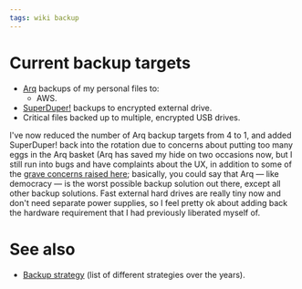 ```yaml
---
tags: wiki backup
---
```


# Current backup targets

- [Arq](/wiki/Arq) backups of my personal files to:
    - AWS.
- [SuperDuper!](/wiki/SuperDuper%21) backups to encrypted external drive.
- Critical files backed up to multiple, encrypted USB drives.

I've now reduced the number of Arq backup targets from 4 to 1, and added SuperDuper! back into the rotation due to concerns about putting too many eggs in the Arq basket (Arq has saved my hide on two occasions now, but I still run into bugs and have complaints about the UX, in addition to some of the [grave concerns raised here](http://tomsmusings.twsheppard.com/2017/03/10/backup-software-that-doesnt-back-up-by-design/); basically, you could say that Arq — like democracy — is the worst possible backup solution out there, except all other backup solutions. Fast external hard drives are really tiny now and don't need separate power supplies, so I feel pretty ok about adding back the hardware requirement that I had previously liberated myself of.

# See also

- [Backup strategy](/wiki/Backup_strategy) (list of different strategies over the years).

